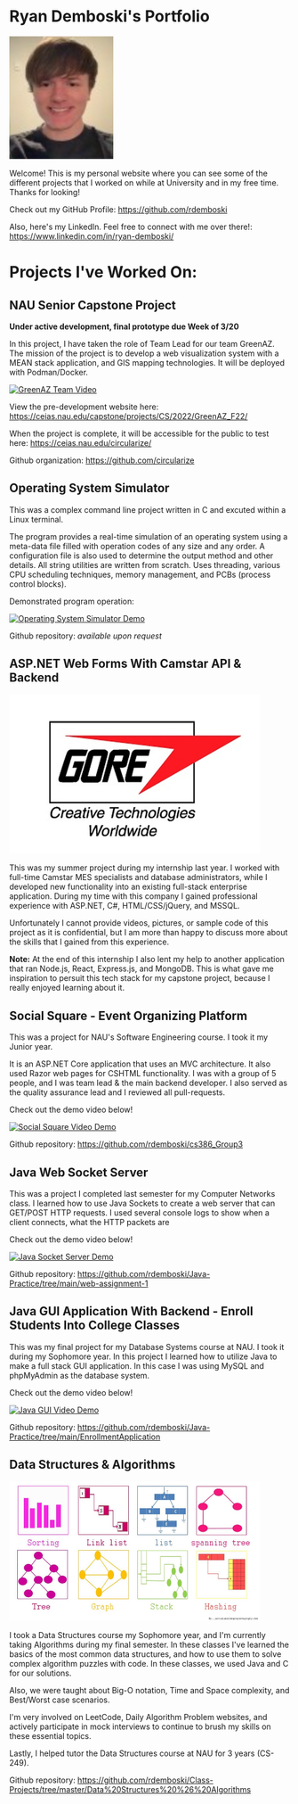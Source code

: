 # Ryan Demboski's Portfolio
![Image of Ryan](ryan.png)

Welcome! This is my personal website where you can see some of the different projects that I worked on while at University and in my free time. Thanks for looking!
  
Check out my GitHub Profile: https://github.com/rdemboski

Also, here's my LinkedIn. Feel free to connect with me over there!: https://www.linkedin.com/in/ryan-demboski/


# Projects I've Worked On:


## NAU Senior Capstone Project
**Under active development, final prototype due Week of 3/20**

In this project, I have taken the role of Team Lead for our team GreenAZ. The mission of the project is to develop a web visualization system with a MEAN stack application, and GIS mapping technologies. It will be deployed with Podman/Docker.

[![GreenAZ Team Video](https://img.youtube.com/vi/ofiVOZFJ18U/0.jpg)](https://www.youtube.com/watch?v=ofiVOZFJ18U)

View the pre-development website here: https://ceias.nau.edu/capstone/projects/CS/2022/GreenAZ_F22/

When the project is complete, it will be accessible for the public to test here: https://ceias.nau.edu/circularize/

Github organization: https://github.com/circularize


## Operating System Simulator

This was a complex command line project written in C and excuted within a Linux terminal. 

The program provides a real-time simulation of an operating system using a meta-data file filled with operation codes of any size and any order. A configuration file is also used to determine the output method and other details. All string utilities are written from scratch. Uses threading, various CPU scheduling techniques, memory management, and PCBs (process control blocks).

Demonstrated program operation:

[![Operating System Simulator Demo](https://img.youtube.com/vi/-vblpR-kpBI/0.jpg)](https://www.youtube.com/watch?v=-vblpR-kpBI)

Github repository: *available upon request*


## ASP.NET Web Forms With Camstar API & Backend

<img src="wl-gore-logo.jpg" width="450" length="250"/>

This was my summer project during my internship last year. I worked with full-time Camstar MES specialists and database administrators, while I developed new functionality into an existing full-stack enterprise application. During my time with this company I gained professional experience with ASP.NET, C#, HTML/CSS/jQuery, and MSSQL.

Unfortunately I cannot provide videos, pictures, or sample code of this project as it is confidential, but I am more than happy to discuss more about the skills that I gained from this experience.

**Note:** At the end of this internship I also lent my help to another application that ran Node.js, React, Express.js, and MongoDB. This is what gave me inspiration to persuit this tech stack for my capstone project, because I really enjoyed learning about it.


## Social Square - Event Organizing Platform

This was a project for NAU's Software Engineering course. I took it my Junior year.

It is an ASP.NET Core application that uses an MVC architecture. It also used Razor web pages for CSHTML functionality. I was with a group of 5 people, and I was team lead & the main backend developer. I also served as the quality assurance lead and I reviewed all pull-requests.

Check out the demo video below!

[![Social Square Video Demo](https://img.youtube.com/vi/KJd9zgTQ4Zc/0.jpg)](https://www.youtube.com/watch?v=KJd9zgTQ4Zc)

Github repository: https://github.com/rdemboski/cs386_Group3


## Java Web Socket Server

This was a project I completed last semester for my Computer Networks class. I learned how to use Java Sockets to create a web server that can GET/POST HTTP requests. I used several console logs to show when a client connects, what the HTTP packets are

Check out the demo video below!

[![Java Socket Server Demo](https://img.youtube.com/vi/T_ncqnpidnI/0.jpg)](https://www.youtube.com/watch?v=T_ncqnpidnI)

Github repository: https://github.com/rdemboski/Java-Practice/tree/main/web-assignment-1


## Java GUI Application With Backend - Enroll Students Into College Classes

This was my final project for my Database Systems course at NAU. I took it during my Sophomore year. In this project I learned how to utilize Java to make a full stack GUI application. In this case I was using MySQL and phpMyAdmin as the database system.

Check out the demo video below!

[![Java GUI Video Demo](https://img.youtube.com/vi/_4gTqUq_6dk/0.jpg)](https://www.youtube.com/watch?v=_4gTqUq_6dk)

Github repository: https://github.com/rdemboski/Java-Practice/tree/main/EnrollmentApplication


## Data Structures & Algorithms

<img src="datastructs.jpeg" width="450" height="250" />

I took a Data Structures course my Sophomore year, and I'm currently taking Algorithms during my final semester. In these classes I've learned the basics of the most common data structures, and how to use them to solve complex algorithm puzzles with code. In these classes, we used Java and C for our solutions.

Also, we were taught about Big-O notation, Time and Space complexity, and Best/Worst case scenarios.

I'm very involved on LeetCode, Daily Algorithm Problem websites, and actively participate in mock interviews to continue to brush my skills on these essential topics.

Lastly, I helped tutor the Data Structures course at NAU for 3 years (CS-249).

Github repository: https://github.com/rdemboski/Class-Projects/tree/master/Data%20Structures%20%26%20Algorithms
